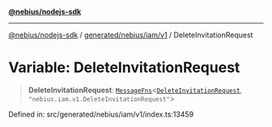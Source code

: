 [**@nebius/nodejs-sdk**](../../../../../README.md)

---

[@nebius/nodejs-sdk](../../../../../README.md) / [generated/nebius/iam/v1](../README.md) / DeleteInvitationRequest

# Variable: DeleteInvitationRequest

> **DeleteInvitationRequest**: [`MessageFns`](../../../../../runtime/protos/core/interfaces/MessageFns.md)\<[`DeleteInvitationRequest`](../interfaces/DeleteInvitationRequest.md), `"nebius.iam.v1.DeleteInvitationRequest"`\>

Defined in: src/generated/nebius/iam/v1/index.ts:13459
